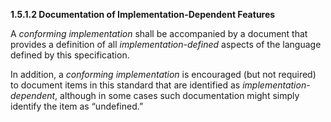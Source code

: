 **1.5.1.2 Documentation of Implementation-Dependent Features** 

A *conforming implementation* shall be accompanied by a document that provides a definition of all *implementation-defined* aspects of the language defined by this specification. 

In addition, a *conforming implementation* is encouraged (but not required) to document items in this standard that are identified as *implementation-dependent*, although in some cases such documentation might simply identify the item as “undefined.” 

